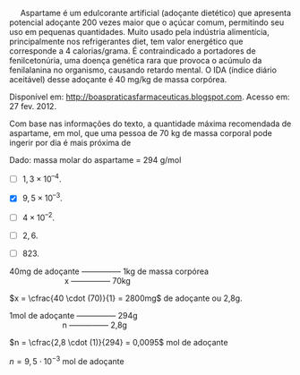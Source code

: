 

     Aspartame é um edulcorante artificial (adoçante dietético) que apresenta potencial adoçante 200 vezes maior que o açúcar comum, permitindo seu uso em pequenas quantidades. Muito usado pela indústria alimentícia, principalmente nos refrigerantes diet, tem valor energético que corresponde a 4 calorias/grama. É contraindicado a portadores de fenilcetonúria, uma doença genética rara que provoca o acúmulo da fenilalanina no organismo, causando retardo mental. O IDA (índice diário aceitável) desse adoçante é 40 mg/kg de massa corpórea.

Disponível em: http://boaspraticasfarmaceuticas.blogspot.com. Acesso em: 27 fev. 2012.

Com base nas informações do texto, a quantidade máxima recomendada de aspartame, em mol, que uma pessoa de 70 kg de massa corporal pode ingerir por dia é mais próxima de

Dado: massa molar do aspartame = 294 g/mol



- [ ] $1,3 × 10^{–4}.$
- [x] $9,5 × 10^{–3}.$
- [ ] $4 × 10^{–2}.$
- [ ] $2,6.$
- [ ] $823.$


40mg de adoçante ————— 1kg de massa corpórea\
                         x ————— 70kg

$x = \cfrac{40 \cdot (70)}{1} = 2800mg$ de adoçante ou 2,8g.

1mol de adoçante ————— 294g\
                        n ————— 2,8g

$n = \cfrac{2,8 \cdot (1)}{294} = 0,0095$ mol de adoçante

$n = 9,5 \cdot 10^{-3}$ mol de adoçante
